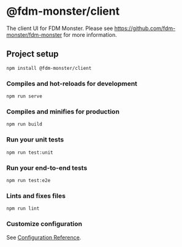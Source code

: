 # @fdm-monster/client

The client UI for FDM Monster. Please see https://github.com/fdm-monster/fdm-monster for more information.

## Project setup
```
npm install @fdm-monster/client
```

### Compiles and hot-reloads for development
```
npm run serve
```

### Compiles and minifies for production
```
npm run build
```

### Run your unit tests
```
npm run test:unit
```

### Run your end-to-end tests
```
npm run test:e2e
```

### Lints and fixes files
```
npm run lint
```

### Customize configuration
See [Configuration Reference](https://cli.vuejs.org/config/).

